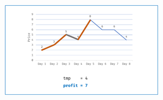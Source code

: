 ![图1 贪心法求解](https://github.com/Black-Egg/algorithm_implement/blob/master/study_notes/ComputerNetwork/LeetCode122.png)